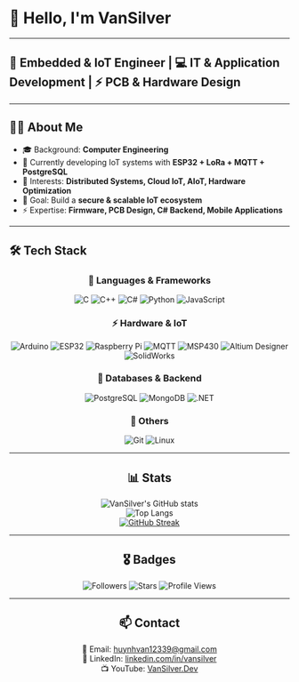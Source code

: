 

# 👋 Hello, I'm VanSilver  

---

## 🚀 Embedded & IoT Engineer | 💻 IT & Application Development | ⚡ PCB & Hardware Design  

---

## 🧑‍💻 About Me
- 🎓 Background: **Computer Engineering**  
- 🔭 Currently developing IoT systems with **ESP32 + LoRa + MQTT + PostgreSQL**  
- 🌱 Interests: **Distributed Systems, Cloud IoT, AIoT, Hardware Optimization**  
- 🎯 Goal: Build a **secure & scalable IoT ecosystem**  
- ⚡ Expertise: **Firmware, PCB Design, C# Backend, Mobile Applications**  

---
## 🛠️ Tech Stack
<div align="center">

### 🔧 Languages & Frameworks
![C](https://img.shields.io/badge/-C-00599C?logo=c&logoColor=white)
![C++](https://img.shields.io/badge/-C++-00599C?logo=cplusplus&logoColor=white)
![C#](https://img.shields.io/badge/-C%23-239120?logo=c-sharp&logoColor=white)
![Python](https://img.shields.io/badge/-Python-3776AB?logo=python&logoColor=white)
![JavaScript](https://img.shields.io/badge/-JavaScript-F7DF1E?logo=javascript&logoColor=black)

### ⚡ Hardware & IoT
![Arduino](https://img.shields.io/badge/-Arduino-00979D?logo=arduino&logoColor=white)
![ESP32](https://img.shields.io/badge/-ESP32-E7352C?logo=espressif&logoColor=white)
![Raspberry Pi](https://img.shields.io/badge/-RaspberryPi-C51A4A?logo=raspberrypi&logoColor=white)
![MQTT](https://img.shields.io/badge/-MQTT-660066?logo=eclipsemosquitto&logoColor=white)
![MSP430](https://img.shields.io/badge/-MSP430-CC0000?logo=texasinstruments&logoColor=white)
![Altium Designer](https://img.shields.io/badge/-Altium%20Designer-A5915F?logo=altiumdesigner&logoColor=white)
![SolidWorks](https://img.shields.io/badge/-SolidWorks-FF0000?logo=dassaultsystemes&logoColor=white)

### 💾 Databases & Backend
![PostgreSQL](https://img.shields.io/badge/-PostgreSQL-336791?logo=postgresql&logoColor=white)
![MongoDB](https://img.shields.io/badge/-MongoDB-47A248?logo=mongodb&logoColor=white)
![.NET](https://img.shields.io/badge/-.NET-512BD4?logo=dotnet&logoColor=white)

### 🎨 Others
![Git](https://img.shields.io/badge/-Git-F05032?logo=git&logoColor=white)
![Linux](https://img.shields.io/badge/-Linux-FCC624?logo=linux&logoColor=black)

---

## 📊 Stats
![VanSilver's GitHub stats](https://github-readme-stats.vercel.app/api?username=VanSilver&show_icons=true&theme=radical)  
![Top Langs](https://github-readme-stats.vercel.app/api/top-langs/?username=VanSilver&layout=compact&theme=radical)  
[![GitHub Streak](https://streak-stats.demolab.com?user=VanSilver&theme=tokyonight)](https://git.io/streak-stats)  

---

## 🎖️ Badges
![Followers](https://img.shields.io/github/followers/VanSilver?style=social)
![Stars](https://img.shields.io/github/stars/VanSilver?style=social)
![Profile Views](https://komarev.com/ghpvc/?username=VanSilver&color=blue)  

---

## 📫 Contact
📩 Email: huynhvan12339@gmail.com  
💼 LinkedIn: [linkedin.com/in/vansilver](https://www.linkedin.com/in/vansilver1711/)  
📺 YouTube: [VanSilver.Dev](https://www.youtube.com/@vansilver1711)  

</div>

